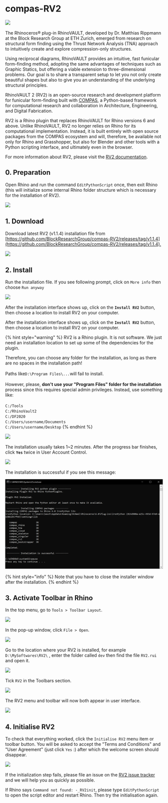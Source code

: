 # compas-RV2

![](../.gitbook/assets/plugin\_title\_slides\_compas\_rv2.jpg)

The Rhinoceros® plug-in RhinoVAULT, developed by Dr. Matthias Rippmann at the Block Research Group at ETH Zurich, emerged from research on structural form finding using the Thrust Network Analysis (TNA) approach to intuitively create and explore compression-only structures.

Using reciprocal diagrams, RhinoVAULT provides an intuitive, fast funicular form-finding method, adopting the same advantages of techniques such as Graphic Statics, but offering a viable extension to three-dimensional problems. Our goal is to share a transparent setup to let you not only create beautiful shapes but also to give you an understanding of the underlying structural principles.

RhinoVAULT 2 (RV2) is an open-source research and development platform for funicular form-finding built with [COMPAS](https://compas-dev.github.io), a Python-based framework for computational research and collaboration in Architecture, Engineering, and Digital Fabrication.

RV2 is a Rhino plugin that replaces RhinoVAULT for Rhino versions 6 and above. Unlike RhinoVAULT, RV2 no longer relies on Rhino for its computational implementation. Instead, it is built entirely with open source packages from the COMPAS ecosystem and will, therefore, be available not only for Rhino and Grasshopper, but also for Blender and other tools with a Python scripting interface, and ultimately even in the browser.

For more information about RV2, please visit the [RV2 documentation](https://blockresearchgroup.gitbook.io/rv2/).

## 0. Preparation <a href="#0.-preparation" id="0.-preparation"></a>

Open Rhino and run the command `EditPythonScript` once, then exit Rhino (this will initialize some internal Rhino folder structure which is necessary for the installation of RV2).​

![](https://gblobscdn.gitbook.com/assets%2F-M8u9kpnS1-yoLoBjTSo%2F-MAwE-2oelyRRa35UBgK%2F-MAwHk3YzPESfNQGXEUd%2F0.PNG?alt=media\&token=66886fe0-e7ca-45c1-8294-f5fcd2823b69)

## 1. Download <a href="#1.-download" id="1.-download"></a>

Download latest RV2 (v1.1.4) installation file from [https://github.com/BlockResearchGroup/compas-RV2/releases/tag/v1.1.4](https://github.com/BlockResearchGroup/compas-RV2/releases/tag/v1.1.4).​

![](https://gblobscdn.gitbook.com/assets%2F-M8u9kpnS1-yoLoBjTSo%2F-MAqXaUGYQ7uQPkq0HM-%2F-MAqYVsT1BTxeCjQEF8R%2F1.PNG?alt=media\&token=8d8082b8-caa6-4e21-98a2-83ef460311b4)

## 2. Install <a href="#2.-install" id="2.-install"></a>

Run the installation file. If you see following prompt, click on `More info` then choose `Run anyway`&#x20;

![](https://gblobscdn.gitbook.com/assets%2F-M8u9kpnS1-yoLoBjTSo%2F-MAqXaUGYQ7uQPkq0HM-%2F-MAqYeVWYc1Y4fK\_YUiW%2F3a.PNG?alt=media\&token=8ed02ad7-cb52-4bc7-bfa8-5ec9d0eb60d9)

After the installation interface shows up, click on the **`Install RV2`** button, then choose a location to install RV2 on your computer.

After the installation interface shows up, click on the **`Install RV2`** button, then choose a location to install RV2 on your computer.

{% hint style="warning" %}
RV2 is a Rhino plugin. It is not software. We just need an installation location to set up some of the dependencies for the plugin.&#x20;

Therefore, you can choose any folder for the installation, as long as there are no spaces in the installation path!\
\
Paths like`D:\Program Files\...`will fail to install.\
\
However, please, **don't use your "Program Files" folder for the installation** process since this requires special admin privileges. Instead, use something like:\
\
`C:/Tools`\
`C:/RhinoVault2`\
`C:/DF2020`\
`C:/Users/username/Documents`\
`C:/Users/username/Desktop`
{% endhint %}

![](https://gblobscdn.gitbook.com/assets%2F-M8u9kpnS1-yoLoBjTSo%2F-MAqXaUGYQ7uQPkq0HM-%2F-MAqYn7MiC1KLDnP\_GIu%2F4a.png?alt=media\&token=93f1e11f-cf92-40b1-8392-e93f1810f99c)



The installation usually takes 1\~2 minutes. After the progress bar finishes, click **`Yes`** twice in User Account Control.

![](https://gblobscdn.gitbook.com/assets%2F-M8u9kpnS1-yoLoBjTSo%2F-MAqXaUGYQ7uQPkq0HM-%2F-MAqYuQ1U5EVau45BN5k%2Finstall\_finish.png?alt=media\&token=53a82ebe-3e96-4faf-b5c0-cfaa12518638)

The installation is successful if you see this message:

![](../.gitbook/assets/image.png)

{% hint style="info" %}
Note that you have to close the installer window after the installation.&#x20;
{% endhint %}

## 3. Activate Toolbar in Rhino

In the top menu, go to `Tools > Toolbar Layout`.

![](https://gblobscdn.gitbook.com/assets%2F-M5MfAgazp\_fa5cV9Mju%2F-M5aEI69gsiLrzdWpPWJ%2F-M5aQXm0DhXh3UhiWAHe%2Finstallation-05.png?alt=media\&token=b888d3d9-81a4-4113-a8e7-7120fea7143f)

In the pop-up window, click `File > Open`.&#x20;

![](https://gblobscdn.gitbook.com/assets%2F-M5MfAgazp\_fa5cV9Mju%2F-M5aEI69gsiLrzdWpPWJ%2F-M5aQaDeOjyszk-Y1QgG%2Finstallation-06.png?alt=media\&token=d231a5ea-7801-4dbf-9fdf-0c5a6cf58d2c)

Go to the location where your RV2 is installed, for example `D:\MySoftwares\RV2\` , enter the folder called `dev` then find the file `RV2.rui` and open it.

![](https://gblobscdn.gitbook.com/assets%2F-M8u9kpnS1-yoLoBjTSo%2F-MAqXaUGYQ7uQPkq0HM-%2F-MAqZD7zoR45mRS2lQ47%2Frui.PNG?alt=media\&token=476aaf75-fe78-442f-9364-44475543fae8)

Tick `RV2` in the Toolbars section.

![](https://gblobscdn.gitbook.com/assets%2F-M8u9kpnS1-yoLoBjTSo%2F-MAz\_7-yz1vBeWVqgunJ%2F-MAza7PygmGyMtGwIjRN%2Ftoobar.PNG?alt=media\&token=7ff9292b-715e-4716-97c0-d9fedc078e41)

The RV2 menu and toolbar will now both appear in user interface.

![](https://gblobscdn.gitbook.com/assets%2F-M8u9kpnS1-yoLoBjTSo%2F-MAqXaUGYQ7uQPkq0HM-%2F-MAqZLMsEOHFtyhdBXJI%2Fmenu.PNG?alt=media\&token=9fefe8b8-57f7-43c9-bb08-ed110787f34e)

## 4. Initialise RV2

To check that everything worked, click the `Initialise RV2` menu item or toolbar button. You will be asked to accept the "Terms and Conditions" and "User Agreement" (just click `Yes` :) after which the welcome screen should disappear.

![](https://gblobscdn.gitbook.com/assets%2F-M8u9kpnS1-yoLoBjTSo%2F-MAzSIgXSwNoNaGLTUqz%2F-MAzSZ21kOOC9F35-QZE%2Fintialise.PNG?alt=media\&token=a8b5e52d-b69c-4326-8761-e4746b829d23)

If the initialization step fails, please file an issue on the [RV2 issue tracker](https://github.com/BlockResearchGroup/compas-RV2/issues/) and we will help you as quickly as possible.

If Rhino says `Command not found: -_RV2init`, please type `EditPythonScript` to open the script editor and restart Rhino. Then try the initialisation again.

